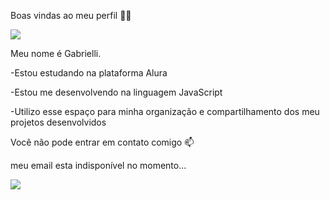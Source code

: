 Boas vindas ao meu perfil 💙💙


![](https://media.tenor.com/Rgi_FYG-YJgAAAAM/v-v-bts.gif)




Meu nome é Gabrielli.

-Estou estudando na plataforma Alura

-Estou me desenvolvendo na linguagem JavaScript

-Utilizo esse espaço para minha organização e compartilhamento dos meu projetos desenvolvidos

Você não pode entrar em contato comigo 📫

meu email esta indisponível no momento...
 
 
 
 
![](https://media.tenor.com/ihCAFIXqPEgAAAAM/cry.gif)

